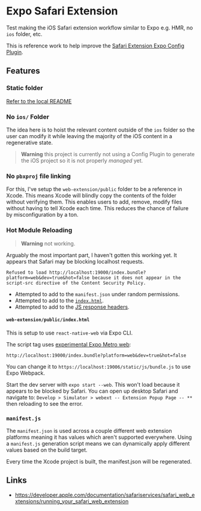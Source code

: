 # Expo Safari Extension

Test making the iOS Safari extension workflow similar to Expo e.g. HMR, no `ios` folder, etc.

This is reference work to help improve the [Safari Extension Expo Config Plugin](https://github.com/andrew-levy/react-native-safari-extension).

## Features

### Static folder

[Refer to the local README](./web-extension/README.md)

### No `ios/` Folder

The idea here is to hoist the relevant content outside of the `ios` folder so the user can modify it while leaving the majority of the iOS content in a regenerative state.

> **Warning** this project is currently not using a Config Plugin to generate the iOS project so it is not properly _managed_ yet.

### No `pbxproj` file linking

For this, I've setup the `web-extension/public` folder to be a reference in Xcode. This means Xcode will blindly copy the contents of the folder without verifying them. This enables users to add, remove, modify files without having to tell Xcode each time. This reduces the chance of failure by misconfiguration by a ton.

### Hot Module Reloading

> **Warning** not working.


Arguably the most important part, I haven't gotten this working yet. It appears that Safari may be blocking localhost requests.

```
Refused to load http://localhost:19000/index.bundle?platform=web&dev=true&hot=false because it does not appear in the script-src directive of the Content Security Policy.
```
- Attempted to add to the `manifest.json` under random permissions.
- Attempted to add to the [`index.html`](https://github.com/EvanBacon/expo-safari-extension-test/blob/7515b8e673dcad909cc6181471395cf870e002ff/web-extension/public/index.html#L7-L11).
- Attempted to add to the [JS response headers](https://github.com/EvanBacon/expo-safari-extension-test/blob/7515b8e673dcad909cc6181471395cf870e002ff/patches/metro%2B0.67.0.patch#L22).

#### `web-extension/public/index.html`

This is setup to use `react-native-web` via Expo CLI. 

The script tag uses [experimental Expo Metro web](https://github.com/expo/expo/pull/17927):
```
http://localhost:19000/index.bundle?platform=web&dev=true&hot=false
```

You can change it to `https://localhost:19006/static/js/bundle.js` to use Expo Webpack.

Start the dev server with `expo start --web`. This won't load because it appears to be blocked by Safari. You can open up desktop Safari and navigate to: `Develop > Simulator > webext -- Extension Popup Page -- **` then reloading to see the error.

### `manifest.js`

The `manifest.json` is used across a couple different web extension platforms meaning it has values which aren't supported everywhere. Using a `manifest.js` generation script means we can dynamically apply different values based on the build target.

Every time the Xcode project is built, the manifest.json will be regenerated.

## Links

- https://developer.apple.com/documentation/safariservices/safari_web_extensions/running_your_safari_web_extension